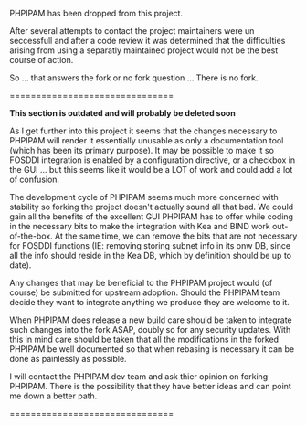 PHPIPAM has been dropped from this project.

After several attempts to contact the project maintainers were un seccessfull and after a code review it was determined that the difficulties arising from using a separatly maintained project would not be the best course of action.

So ... that answers the fork or no fork question ... There is no fork.

===============================

******This section is outdated and will probably be deleted soon******

As I get further into this project it seems that the changes necessary to PHPIPAM will
render it essentially unusable as only a documentation tool (which has been its primary
purpose).  It may be possible to make it so FOSDDI integration is enabled by a 
configuration directive, or a checkbox in the GUI ... but this seems like it would be
a LOT of work and could add a lot of confusion.

The development cycle of PHPIPAM seems much more concerned with stability so forking the 
project doesn't actually sound all that bad.  We could gain all the benefits of the excellent
GUI PHPIPAM has to offer while coding in the necessary bits to make the integration with 
Kea and BIND work out-of-the-box.  At the same time, we can remove the bits that are 
not necessary for FOSDDI functions (IE: removing storing subnet info in its onw DB, since
all the info should reside in the Kea DB, which by definition should be up to date).

Any changes that may be beneficial to the PHPIPAM project would (of course) be submitted for
upstream adoption. Should the PHPIPAM team decide they want to integrate anything we produce
they are welcome to it.

When PHPIPAM does release a new build care should be taken to integrate such changes into
the fork ASAP, doubly so for any security updates.  With this in mind care should be taken
that all the modifications in the forked PHPIPAM be well documented so that when rebasing
is necessary it can be done as painlessly as possible.

I will contact the PHPIPAM dev team and ask thier opinion on forking PHPIPAM.  There
is the possibility that they have better ideas and can point me down a better path.

===============================

